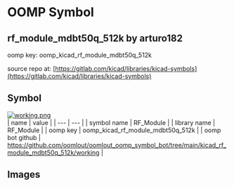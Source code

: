 # OOMP Symbol  
## rf_module_mdbt50q_512k  by arturo182  
  
oomp key: oomp_kicad_rf_module_mdbt50q_512k  
  
source repo at: [https://gitlab.com/kicad/libraries/kicad-symbols](https://gitlab.com/kicad/libraries/kicad-symbols)  
## Symbol  
  
[![working.png](working_600.png)](working.png)  
| name | value | 
| --- | --- | 
| symbol name | RF_Module | 
| library name | RF_Module | 
| oomp key | oomp_kicad_rf_module_mdbt50q_512k | 
| oomp bot github | https://github.com/oomlout/oomlout_oomp_symbol_bot/tree/main/kicad_rf_module_mdbt50q_512k/working | 
## Images  
